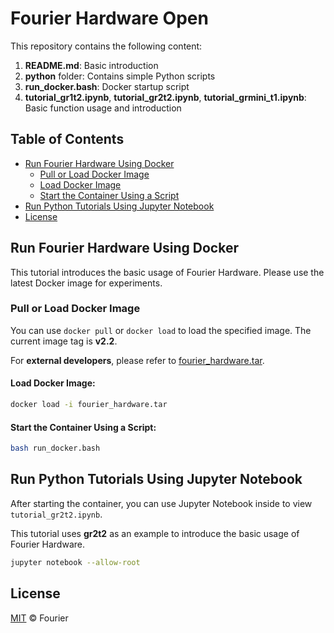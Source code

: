 # Fourier Hardware Open

This repository contains the following content:

1. **README.md**: Basic introduction
2. **python** folder: Contains simple Python scripts
3. **run_docker.bash**: Docker startup script
4. **tutorial_gr1t2.ipynb**, **tutorial_gr2t2.ipynb**, **tutorial_grmini_t1.ipynb**: Basic function usage and introduction

## Table of Contents

- [Run Fourier Hardware Using Docker](#run-fourier-hardware-using-docker)
  - [Pull or Load Docker Image](#pull-or-load-docker-image)
  - [Load Docker Image](#load-docker-image)
  - [Start the Container Using a Script](#start-the-container-using-a-script)
- [Run Python Tutorials Using Jupyter Notebook](#run-python-tutorials-using-jupyter-notebook)
- [License](#license)

## Run Fourier Hardware Using Docker

This tutorial introduces the basic usage of Fourier Hardware. Please use the latest Docker image for experiments.

### Pull or Load Docker Image

You can use `docker pull` or `docker load` to load the specified image. The current image tag is **v2.2**.

For **external developers**, please refer to [fourier_hardware.tar](https://pan.baidu.com/s/1kgBkNJhgA4OA3rPBYyqMvQ?pwd=vi5q).

#### Load Docker Image:

```sh
docker load -i fourier_hardware.tar
```

#### Start the Container Using a Script:

```sh
bash run_docker.bash
```

## Run Python Tutorials Using Jupyter Notebook

After starting the container, you can use Jupyter Notebook inside to view `tutorial_gr2t2.ipynb`.

This tutorial uses **gr2t2** as an example to introduce the basic usage of Fourier Hardware.

```sh
jupyter notebook --allow-root
```

## License

[MIT](LICENSE) © Fourier
